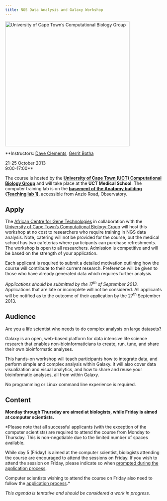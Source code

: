 ```yaml
---
title: NGS Data Analysis and Galaxy Workshop
---
```

<div class='center'>
<a href='http://www.cbio.uct.ac.za/'><img src="/images/logos/CBioUCapeTownLogo.png" alt="University of Cape Town’s Computational Biology Group" width="400" /></a>



**Instructors: [Dave Clements](/people/dave-clements/), [Gerrit Botha](http://www.cbio.uct.ac.za/people/5-gerrit-botha.html)

21-25 October 2013<br />
9:00-17:00**  <br />

The course is hosted by the **[University of Cape Town (UCT) Computational Biology Group](http://www.cbio.uct.ac.za/)** and will take place at the **UCT Medical School**. The computer training lab is on the **[basement of the Anatomy building (Teaching lab 1)](http://www.lib.uct.ac.za/medical/about/location/)**, accessible from Anzio Road, Observatory.
</div>

## Apply

The [African Centre for Gene Technologies](http://www.acgt.co.za/) in collaboration with the [University of Cape Town’s Computational Biology Group](http://www.cbio.uct.ac.za/) will host this workshop at no cost to researchers who require training in NGS data analysis. Note, catering will not be provided for the course, but the medical school has two cafeterias where participants can purchase refreshments. The workshop is open to all researchers. Admission is competitive and will be based on the strength of your application. 

Each applicant is required to submit a detailed motivation outlining how the course will contribute to their current research. Preference will be given to those who have already generated data which requires further analysis.  

*Applications should be submitted by the 17<sup>th</sup> of September 2013.* Applications that are late or incomplete will not be considered. All applicants will be notified as to the outcome of their application by the 27<sup>th</sup> September 2013. 

## Audience

Are you a life scientist who needs to do complex analysis on large datasets?

Galaxy is an open, web-based platform for data intensive life science research that enables non-bioinformaticians to create, run, tune, and share their own bioinformatic analyses.

This hands-on workshop will teach participants how to integrate data, and perform simple and complex analysis within Galaxy.  It will also cover data visualization and visual analytics, and how to share and reuse your bioinformatic analyses, all from within Galaxy.

No programming or Linux command line experience is required.

## Content

**Monday through Thursday are aimed at biologists, while Friday is aimed at computer scientists.**

<div class='indent'>

*Please note that all successful applicants (with the exception of the computer scientists) are required to attend the course from Monday to Thursday. This is non-negotiable due to the limited number of spaces available.

While day 5 (Friday) is aimed at the computer scientist, biologists attending the course are encouraged to attend the sessions on Friday. If you wish to attend the session on Friday, please indicate so when [prompted during the application process](https://www.surveymonkey.com/s/GalaxyOCT13CPT).

Computer scientists wishing to attend the course on Friday also need to follow the [application process](https://www.surveymonkey.com/s/GalaxyOCT13CPT).*
</div>

*This agenda is tentative and should be considered a work in progress.*

